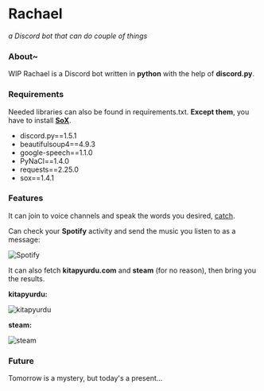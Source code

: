 # Rachael
*a Discord bot that can do couple of things*

### About~
WIP Rachael is a Discord bot written in **python** with the help of **discord.py**.

### Requirements
Needed libraries can also be found in requirements.txt.
**Except them**, you have to install **[SoX](http://sox.sourceforge.net)**.
- discord.py==1.5.1
- beautifulsoup4==4.9.3
- google-speech==1.1.0
- PyNaCl==1.4.0
- requests==2.25.0
- sox==1.4.1

### Features
It can join to voice channels and speak the words you desired,
[catch](https://www.youtube.com/watch?v=ACd_pQvEuWo).

Can check your **Spotify** activity and send the music you listen to as a message:

![Spotify](https://github.com/nikneym/img_repo/blob/main/spotify.gif)




It can also fetch **kitapyurdu.com** and **steam** (for no reason), then bring you the results.

**kitapyurdu:**

![kitapyurdu](https://github.com/nikneym/img_repo/blob/main/kitapyurdu.gif)

**steam:**

![steam](https://github.com/nikneym/img_repo/blob/main/steam.gif)

### Future
Tomorrow is a mystery, but today's a present...
